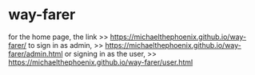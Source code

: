# way-farer
for the home page, the link >> https://michaelthephoenix.github.io/way-farer/
to sign in as admin, >> https://michaelthephoenix.github.io/way-farer/admin.html
or signing in as the user, >> https://michaelthephoenix.github.io/way-farer/user.html
